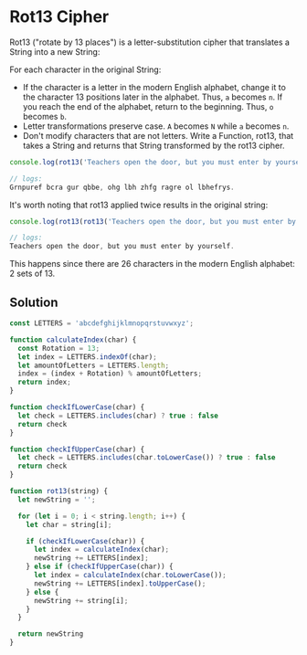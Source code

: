 # Rot13 Cipher
Rot13 ("rotate by 13 places") is a letter-substitution cipher that translates a String into a new String:

For each character in the original String:

- If the character is a letter in the modern English alphabet, change it to the character 13 positions later in the alphabet. Thus, `a` becomes `n`. If you reach the end of the alphabet, return to the beginning. Thus, `o` becomes `b`.
- Letter transformations preserve case. `A` becomes `N` while `a` becomes `n`.
- Don't modify characters that are not letters.
Write a Function, rot13, that takes a String and returns that String transformed by the rot13 cipher.
```js
console.log(rot13('Teachers open the door, but you must enter by yourself.'));

// logs:
Grnpuref bcra gur qbbe, ohg lbh zhfg ragre ol lbhefrys.
```

It's worth noting that rot13 applied twice results in the original string:
```js
console.log(rot13(rot13('Teachers open the door, but you must enter by yourself.')));

// logs:
Teachers open the door, but you must enter by yourself.
```
This happens since there are 26 characters in the modern English alphabet: 2 sets of 13.


## Solution
```js
const LETTERS = 'abcdefghijklmnopqrstuvwxyz';

function calculateIndex(char) {
  const Rotation = 13;
  let index = LETTERS.indexOf(char);
  let amountOfLetters = LETTERS.length;
  index = (index + Rotation) % amountOfLetters;
  return index;
}

function checkIfLowerCase(char) {
  let check = LETTERS.includes(char) ? true : false
  return check
}

function checkIfUpperCase(char) {
  let check = LETTERS.includes(char.toLowerCase()) ? true : false
  return check
}

function rot13(string) {
  let newString = '';

  for (let i = 0; i < string.length; i++) {
    let char = string[i];

    if (checkIfLowerCase(char)) {
      let index = calculateIndex(char);
      newString += LETTERS[index];
    } else if (checkIfUpperCase(char)) {
      let index = calculateIndex(char.toLowerCase());
      newString += LETTERS[index].toUpperCase();
    } else {
      newString += string[i];
    }
  }

  return newString
}
```

